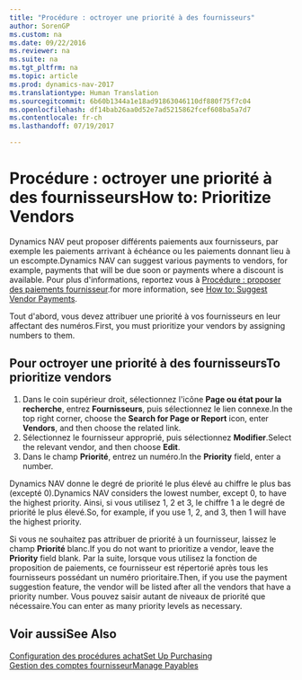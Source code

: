 ```yaml
---
title: "Procédure : octroyer une priorité à des fournisseurs"
author: SorenGP
ms.custom: na
ms.date: 09/22/2016
ms.reviewer: na
ms.suite: na
ms.tgt_pltfrm: na
ms.topic: article
ms.prod: dynamics-nav-2017
ms.translationtype: Human Translation
ms.sourcegitcommit: 6b60b1344a1e18ad91863046110df880f75f7c04
ms.openlocfilehash: df14bab26aa0d52e7ad5215862fcef608ba5a7d7
ms.contentlocale: fr-ch
ms.lasthandoff: 07/19/2017

---
```


# <a name="how-to-prioritize-vendors"></a><span data-ttu-id="a7ec3-102">Procédure : octroyer une priorité à des fournisseurs</span><span class="sxs-lookup"><span data-stu-id="a7ec3-102">How to: Prioritize Vendors</span></span>
<span data-ttu-id="a7ec3-103">Dynamics NAV peut proposer différents paiements aux fournisseurs, par exemple les paiements arrivant à échéance ou les paiements donnant lieu à un escompte.</span><span class="sxs-lookup"><span data-stu-id="a7ec3-103">Dynamics NAV can suggest various payments to vendors, for example, payments that will be due soon or payments where a discount is available.</span></span> <span data-ttu-id="a7ec3-104">Pour plus d'informations, reportez vous à [Procédure : proposer des paiements fournisseur](payables-how-suggest-vendor-payments.md).</span><span class="sxs-lookup"><span data-stu-id="a7ec3-104">for more information, see [How to: Suggest Vendor Payments](payables-how-suggest-vendor-payments.md).</span></span>

<span data-ttu-id="a7ec3-105">Tout d'abord, vous devez attribuer une priorité à vos fournisseurs en leur affectant des numéros.</span><span class="sxs-lookup"><span data-stu-id="a7ec3-105">First, you must prioritize your vendors by assigning numbers to them.</span></span>

## <a name="to-prioritize-vendors"></a><span data-ttu-id="a7ec3-106">Pour octroyer une priorité à des fournisseurs</span><span class="sxs-lookup"><span data-stu-id="a7ec3-106">To prioritize vendors</span></span>
1. <span data-ttu-id="a7ec3-107">Dans le coin supérieur droit, sélectionnez l'icône **Page ou état pour la recherche**, entrez **Fournisseurs**, puis sélectionnez le lien connexe.</span><span class="sxs-lookup"><span data-stu-id="a7ec3-107">In the top right corner, choose the **Search for Page or Report** icon, enter **Vendors**, and then choose the related link.</span></span>
2. <span data-ttu-id="a7ec3-108">Sélectionnez le fournisseur approprié, puis sélectionnez **Modifier**.</span><span class="sxs-lookup"><span data-stu-id="a7ec3-108">Select the relevant vendor, and then choose **Edit**.</span></span>
3. <span data-ttu-id="a7ec3-109">Dans le champ **Priorité**, entrez un numéro.</span><span class="sxs-lookup"><span data-stu-id="a7ec3-109">In the **Priority** field, enter a number.</span></span>

<span data-ttu-id="a7ec3-110">Dynamics NAV donne le degré de priorité le plus élevé au chiffre le plus bas (excepté 0).</span><span class="sxs-lookup"><span data-stu-id="a7ec3-110">Dynamics NAV considers the lowest number, except 0, to have the highest priority.</span></span> <span data-ttu-id="a7ec3-111">Ainsi, si vous utilisez 1, 2 et 3, le chiffre 1 a le degré de priorité le plus élevé.</span><span class="sxs-lookup"><span data-stu-id="a7ec3-111">So, for example, if you use 1, 2, and 3, then 1 will have the highest priority.</span></span>

<span data-ttu-id="a7ec3-112">Si vous ne souhaitez pas attribuer de priorité à un fournisseur, laissez le champ **Priorité** blanc.</span><span class="sxs-lookup"><span data-stu-id="a7ec3-112">If you do not want to prioritize a vendor, leave the **Priority** field blank.</span></span> <span data-ttu-id="a7ec3-113">Par la suite, lorsque vous utilisez la fonction de proposition de paiements, ce fournisseur est répertorié après tous les fournisseurs possédant un numéro prioritaire.</span><span class="sxs-lookup"><span data-stu-id="a7ec3-113">Then, if you use the payment suggestion feature, the vendor will be listed after all the vendors that have a priority number.</span></span> <span data-ttu-id="a7ec3-114">Vous pouvez saisir autant de niveaux de priorité que nécessaire.</span><span class="sxs-lookup"><span data-stu-id="a7ec3-114">You can enter as many priority levels as necessary.</span></span>

## <a name="see-also"></a><span data-ttu-id="a7ec3-115">Voir aussi</span><span class="sxs-lookup"><span data-stu-id="a7ec3-115">See Also</span></span>
[<span data-ttu-id="a7ec3-116">Configuration des procédures achat</span><span class="sxs-lookup"><span data-stu-id="a7ec3-116">Set Up Purchasing</span></span>](purchasing-setup-purchasing.md)  
[<span data-ttu-id="a7ec3-117">Gestion des comptes fournisseur</span><span class="sxs-lookup"><span data-stu-id="a7ec3-117">Manage Payables</span></span>](payables-manage-payables.md)

